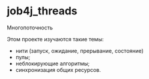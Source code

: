 # job4j_threads

Многопоточность

Этом проекте изучаются такие темы:
- нити (запуск, ожидание, прерывание, состояние)
- пулы;
- неблокирующие алгоритмы;
- синхронизация общих ресурсов.